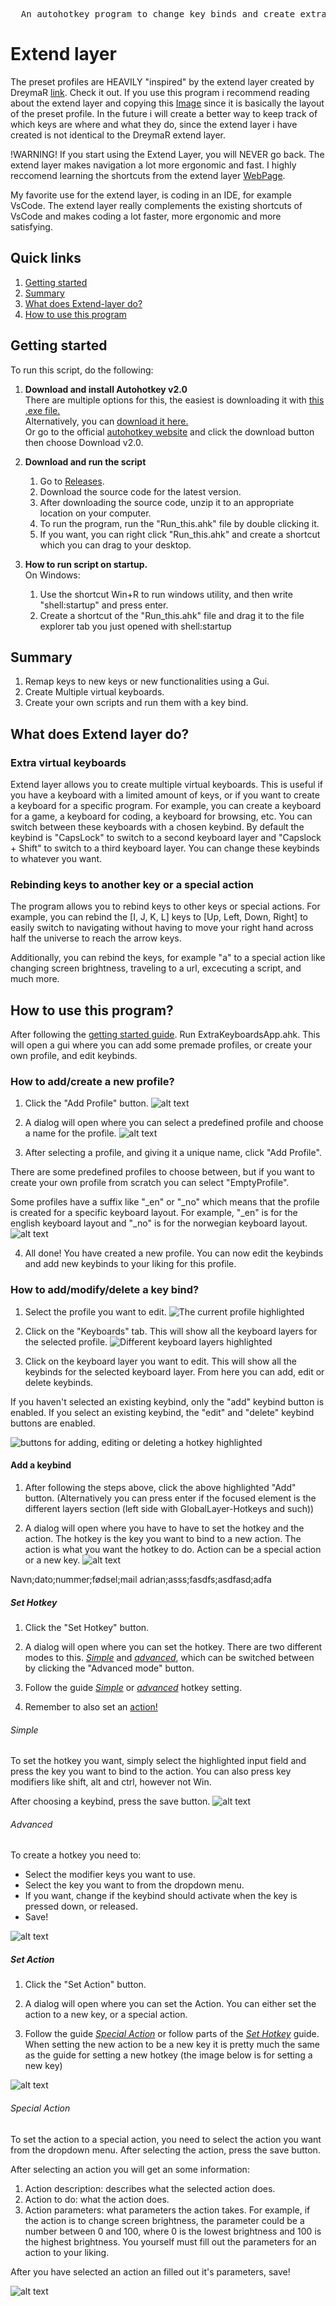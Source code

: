 <pre>
  An autohotkey program to change key binds and create extra keyboards.
</pre>

# Extend layer

The preset profiles are HEAVILY "inspired" by the extend layer created by DreymaR [link](https://dreymar.colemak.org/layers-extend.html). Check it out.
If you use this program i recommend reading about the extend layer and copying this [Image](https://dreymar.colemak.org/res/div/Extend/Extend-ISO-NoMod-Win_96d-Labels.png) since it is basically the layout of the preset profile. In the future i will create a better way to keep track of which keys are where and what they do, since the extend layer i have created is not identical to the DreymaR extend layer.

!WARNING! If you start using the Extend Layer, you will NEVER go back.
The extend layer makes navigation a lot more ergonomic and fast. I highly reccomend learning the shortcuts from the extend layer [WebPage](https://dreymar.colemak.org/layers-extend.html#:~:text=F12%20is%20faster.-,GENERAL,-SHORTCUTS).

My favorite use for the extend layer, is coding in an IDE, for example VsCode. The extend layer really complements the existing shortcuts of VsCode and makes coding a lot faster, more ergonomic and more satisfying. 


## Quick links
1. [Getting started](#getting-started)
2. [Summary](#summary)
3. [What does Extend-layer do?](#what-does-extend-layer-do)
4. [How to use this program](#how-to-use-this-program)

## Getting started
To run this script, do the following:

1. __Download and install Autohotkey v2.0__ <br>
  There are multiple options for this, the easiest is downloading it with [this .exe file.](https://www.autohotkey.com/download/ahk-v2.exe) <br>
  Alternatively, you can [download it here.](https://www.autohotkey.com/download/) <br>
  Or go to the official [autohotkey website](https://www.autohotkey.com/) and click the download button then choose Download v2.0. <br>

2. __Download and run the script__
   1. Go to [Releases](https://github.com/Osterie/extend-layer/releases/).
   2. Download the source code for the latest version.
   3. After downloading the source code, unzip it to an appropriate location on your computer.
   4. To run the program, run the "Run_this.ahk" file by double clicking it.
   5. If you want, you can right click "Run_this.ahk" and create a shortcut which you can drag to your desktop.
   
3. __How to run script on startup.__<br>
   On Windows:
   1. Use the shortcut Win+R to run windows utility, and then write "shell:startup" and press enter.
   2. Create a shortcut of the "Run_this.ahk" file and drag it to the file explorer tab you just opened with shell:startup

## Summary
1. Remap keys to new keys or new functionalities using a Gui.
2. Create Multiple virtual keyboards.
3. Create your own scripts and run them with a key bind.

## What does Extend layer do?
### Extra virtual keyboards
Extend layer allows you to create multiple virtual keyboards. This is useful if you have a keyboard with a limited amount of keys, or if you want to create a keyboard for a specific program. For example, you can create a keyboard for a game, a keyboard for coding, a keyboard for browsing, etc. You can switch between these keyboards with a chosen keybind. By default the keybind is "CapsLock" to switch to a second keyboard layer and "Capslock + Shift" to switch to a third keyboard layer. You can change these keybinds to whatever you want.

### Rebinding keys to another key or a special action
The program allows you to rebind keys to other keys or special actions. 
For example, you can rebind the [I, J, K, L] keys to [Up, Left, Down, Right] to easily switch to navigating without having to move your right hand across half the universe to reach the arrow keys.

Additionally, you can rebind the keys, for example "a" to a special action like changing screen brightness, traveling to a url, excecuting a script, and much more.


## How to use this program?
After following the [getting started guide](#getting-started).
Run ExtraKeyboardsApp.ahk. This will open a gui where you can add some premade profiles, or create your own profile, and edit keybinds.

### How to add/create a new profile?

1. Click the "Add Profile" button.
![alt text](AddProfileHighlighted.png)

2. A dialog will open where you can select a predefined profile and choose a name for the profile.
![alt text](AddProfileDialogOpen.png)


3. After selecting a profile, and giving it a unique name, click "Add Profile".

There are some predefined profiles to choose between, but if you want to create your own profile from scratch you can select "EmptyProfile".

Some profiles have a suffix like "_en" or "_no" which means that the profile is created for a specific keyboard layout. For example, "_en" is for the english keyboard layout and "_no" is for the norwegian keyboard layout.
![alt text](AddProfileCreatingOwnProfile.png)


4. All done! You have created a new profile. You can now edit the keybinds and add new keybinds to your liking for this profile.


### How to add/modify/delete a key bind?

1. Select the profile you want to edit.
![The current profile highlighted](CurrentProfileHighlighted.png)

2. Click on the "Keyboards" tab. This will show all the keyboard layers for the selected profile.
![Different keyboard layers highlighted](KeyboardLayersHighlighted.png)

3. Click on the keyboard layer you want to edit. This will show all the keybinds for the selected keyboard layer. From here you can add, edit or delete keybinds. 

If you haven't selected an existing keybind, only the "add" keybind button is enabled. If you select an existing keybind, the "edit" and "delete" keybind buttons are enabled.

![buttons for adding, editing or deleting a hotkey highlighted](AddEditDeleteHotkeyHighlighted.png)

#### Add a keybind
1. After following the steps above, click the above highlighted "Add" button. (Alternatively you can press enter if the focused element is the different layers section (left side with GlobalLayer-Hotkeys and such))

2. A dialog will open where you have to have to set the hotkey and the action. The hotkey is the key you want to bind to a new action. The action is what you want the hotkey to do. Action can be a special action or a new key.
![alt text](AddHotkeyDialog.png)

Navn;dato;nummer;fødsel;mail
adrian;asss;fasdfs;asdfasd;adfa

##### Set Hotkey
1. Click the "Set Hotkey" button.

2. A dialog will open where you can set the hotkey. There are two different modes to this. [*Simple*](#simple) and [*advanced*](#advanced), which can be switched between by clicking the "Advanced mode" button.

3. Follow the guide [*Simple*](#simple) or [*advanced*](#advanced) hotkey setting.

4. Remember to also set an [action!](#set-action)

###### *Simple*

To set the hotkey you want, simply select the highlighted input field and press the key you want to bind to the action. You can also press key modifiers like shift, alt and ctrl, however not Win.

After choosing a keybind, press the save button.
![alt text](SetHotkeySimple.png)


###### *Advanced*

To create a hotkey you need to:
- Select the modifier keys you want to use.
- Select the key you want to from the dropdown menu.
- If you want, change if the keybind should activate when the key is pressed down, or released.
- Save!


![alt text](SetHotkeyAdvanced.png)

##### Set Action

1. Click the "Set Action" button.

2. A dialog will open where you can set the Action. You can either set the action to a new key, or a special action.

3. Follow the guide [*Special Action*](#special-action) or follow parts of the [*Set Hotkey*](#set-hotkey) guide. When setting the new action to be a new key it is pretty much the same as the guide for setting a new hotkey (the image below is for setting a new key)

![alt text](SetActionNewKey-1.png)

###### Special Action

To set the action to a special action, you need to select the action you want from the dropdown menu. After selecting the action, press the save button.

After selecting an action you will get an some information:
1. Action description: describes what the selected action does. 
2. Action to do: what the action does.
3. Action parameters: what parameters the action takes. For example, if the action is to change screen brightness, the parameter could be a number between 0 and 100, where 0 is the lowest brightness and 100 is the highest brightness. You yourself must fill out the parameters for an action to your liking.

After you have selected an action an filled out it's parameters, save!

![alt text](SetActionSpecialAction.png)